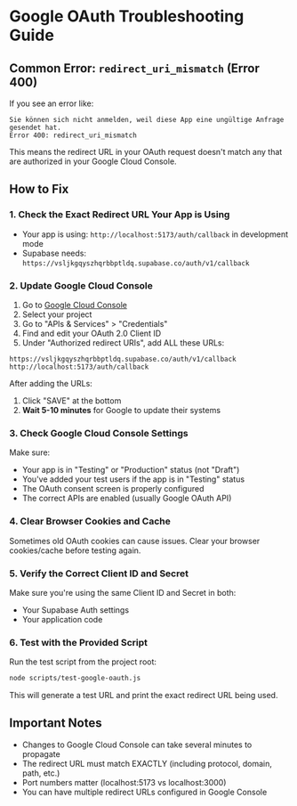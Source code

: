 # Google OAuth Troubleshooting Guide

## Common Error: `redirect_uri_mismatch` (Error 400)

If you see an error like:

```text
Sie können sich nicht anmelden, weil diese App eine ungültige Anfrage gesendet hat. 
Error 400: redirect_uri_mismatch
```

This means the redirect URL in your OAuth request doesn't match any that are authorized in your Google Cloud Console.

## How to Fix

### 1. Check the Exact Redirect URL Your App is Using

- Your app is using: `http://localhost:5173/auth/callback` in development mode
- Supabase needs: `https://vsljkgqyszhqrbbptldq.supabase.co/auth/v1/callback`

### 2. Update Google Cloud Console

1. Go to [Google Cloud Console](https://console.cloud.google.com/)
2. Select your project
3. Go to "APIs & Services" > "Credentials"
4. Find and edit your OAuth 2.0 Client ID
5. Under "Authorized redirect URIs", add ALL these URLs:

```text
https://vsljkgqyszhqrbbptldq.supabase.co/auth/v1/callback
http://localhost:5173/auth/callback
```

After adding the URLs:

1. Click "SAVE" at the bottom
2. **Wait 5-10 minutes** for Google to update their systems

### 3. Check Google Cloud Console Settings

Make sure:

- Your app is in "Testing" or "Production" status (not "Draft")
- You've added your test users if the app is in "Testing" status
- The OAuth consent screen is properly configured
- The correct APIs are enabled (usually Google OAuth API)

### 4. Clear Browser Cookies and Cache

Sometimes old OAuth cookies can cause issues. Clear your browser cookies/cache before testing again.

### 5. Verify the Correct Client ID and Secret

Make sure you're using the same Client ID and Secret in both:

- Your Supabase Auth settings
- Your application code

### 6. Test with the Provided Script

Run the test script from the project root:

```bash
node scripts/test-google-oauth.js
```

This will generate a test URL and print the exact redirect URL being used.

## Important Notes

- Changes to Google Cloud Console can take several minutes to propagate
- The redirect URL must match EXACTLY (including protocol, domain, path, etc.)
- Port numbers matter (localhost:5173 vs localhost:3000)
- You can have multiple redirect URLs configured in Google Console
